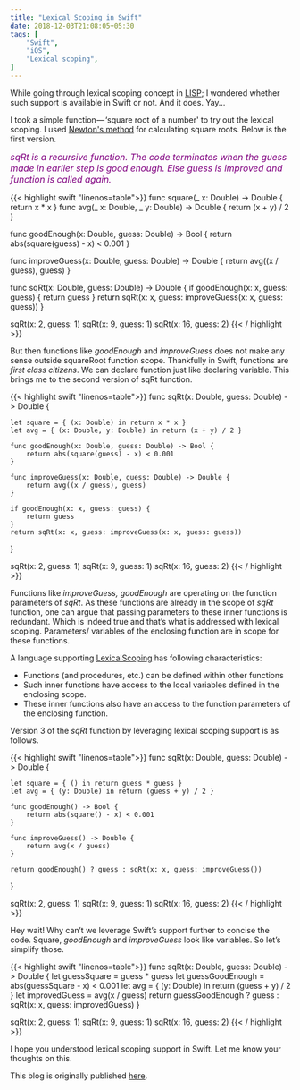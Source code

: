 ```yaml
---
title: "Lexical Scoping in Swift"
date: 2018-12-03T21:08:05+05:30
tags: [
    "Swift",
    "iOS",
    "Lexical scoping",
]
---
```

While going through lexical scoping concept in <a href="https://en.wikipedia.org/wiki/Lisp_%28programming_language%29">LISP</a>; I wondered whether such support is available in Swift or not. And it does. Yay…

I took a simple function — ‘square root of a number' to try out the lexical scoping. I used <a href="https://en.wikipedia.org/wiki/Newton%27s_method">Newton's method</a> for calculating square roots. Below is the first version.

<p><i><font size="3" color="purple">sqRt is a recursive function. The code terminates when the guess made in earlier step is good enough. Else guess is improved and function is called again.</font></i></p>

{{< highlight swift "linenos=table">}}
func square(_ x: Double) -> Double {
    return x * x
}
func avg(_ x: Double, _ y: Double) -> Double {
    return (x + y) / 2
}

func goodEnough(x: Double, guess: Double) -> Bool {
    return abs(square(guess) - x) < 0.001
}

func improveGuess(x: Double, guess: Double) -> Double {
    return avg((x / guess), guess)
}

func sqRt(x: Double, guess: Double) -> Double {
    if goodEnough(x: x, guess: guess) {
        return guess
    }
    return sqRt(x: x, guess: improveGuess(x: x, guess: guess))
}

sqRt(x: 2, guess: 1)
sqRt(x: 9, guess: 1)
sqRt(x: 16, guess: 2)
{{< / highlight >}}

But then functions like <i>goodEnough</i> and <i>improveGuess</i> does not make any sense outside squareRoot function scope. Thankfully in Swift, functions are <i>first class citizens</i>. We can declare function just like declaring variable. This brings me to the second version of sqRt function.

{{< highlight swift "linenos=table">}}
func sqRt(x: Double, guess: Double) -> Double {

    let square = { (x: Double) in return x * x }
    let avg = { (x: Double, y: Double) in return (x + y) / 2 }

    func goodEnough(x: Double, guess: Double) -> Bool {
        return abs(square(guess) - x) < 0.001
    }

    func improveGuess(x: Double, guess: Double) -> Double {
        return avg((x / guess), guess)
    }

    if goodEnough(x: x, guess: guess) {
        return guess
    }
    return sqRt(x: x, guess: improveGuess(x: x, guess: guess))
}

sqRt(x: 2, guess: 1)
sqRt(x: 9, guess: 1)
sqRt(x: 16, guess: 2)
{{< / highlight >}}

Functions like <i>improveGuess, goodEnough</i> are operating on the function parameters of <i>sqRt</i>. As these functions are already in the scope of <i>sqRt</i> function, one can argue that passing parameters to these inner functions is redundant. Which is indeed true and that’s what is addressed with lexical scoping. Parameters/ variables of the enclosing function are in scope for these functions.

A language supporting <a href="http://wiki.c2.com/?LexicalScoping">LexicalScoping</a> has following characteristics:
<ul>
<li>Functions (and procedures, etc.) can be defined within other functions</li>
<li>Such inner functions have access to the local variables defined in the enclosing scope.</li>
<li>These inner functions also have an access to the function parameters of the enclosing function.</li>
</ul>
Version 3 of the <i>sqRt</i> function by leveraging lexical scoping support is as follows.

{{< highlight swift "linenos=table">}}
func sqRt(x: Double, guess: Double) -> Double {

    let square = { () in return guess * guess }
    let avg = { (y: Double) in return (guess + y) / 2 }

    func goodEnough() -> Bool {
        return abs(square() - x) < 0.001
    }

    func improveGuess() -> Double {
        return avg(x / guess)
    }

    return goodEnough() ? guess : sqRt(x: x, guess: improveGuess())
}

sqRt(x: 2, guess: 1)
sqRt(x: 9, guess: 1)
sqRt(x: 16, guess: 2)
{{< / highlight >}}

Hey wait! Why can’t we leverage Swift’s support further to concise the code. Square, <i>goodEnough</i> and <i>improveGuess</i> look like variables. So let’s simplify those.

{{< highlight swift "linenos=table">}}
func sqRt(x: Double, guess: Double) -> Double {
    let guessSquare = guess * guess
    let guessGoodEnough = abs(guessSquare - x) < 0.001
    let avg = { (y: Double) in return (guess + y) / 2 }
    let improvedGuess = avg(x / guess)
    return guessGoodEnough ? guess : sqRt(x: x, guess: improvedGuess)
}

sqRt(x: 2, guess: 1)
sqRt(x: 9, guess: 1)
sqRt(x: 16, guess: 2)
{{< / highlight >}}

I hope you understood lexical scoping support in Swift. Let me know your thoughts on this.

This blog is originally published <a href="https://medium.com/dev-data/lexical-scoping-in-swift-ba95ab949b0c">here</a>.